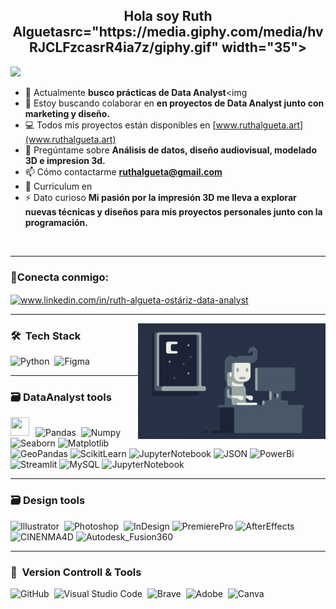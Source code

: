 

<h2 align="center">Hola soy Ruth Algueta</b>src="https://media.giphy.com/media/hvRJCLFzcasrR4ia7z/giphy.gif" width="35"></h2>

<p align='center'>
</p>
<img src="https://i.postimg.cc/5twQ9ndK/Baner-github-LINKEDIN-01.jpg">

- 🔭 Actualmente **busco prácticas de Data Analyst**<img 
- 👯 Estoy buscando colaborar en **en proyectos de Data Analyst junto con marketing y diseño.**
- 💻 Todos mis proyectos están disponibles en [www.ruthalgueta.art](www.ruthalgueta.art)
- 💬 Pregúntame sobre **Análisis de datos, diseño audiovisual, modelado 3D e impresion 3d.**
- 📫 Cómo contactarme **ruthalgueta@gmail.com**
- 📄 Curriculum en </a>
- ⚡ Dato curioso **Mi pasión por la impresión 3D me lleva a explorar nuevas técnicas y diseños para mis proyectos personales junto con la programación.**
<br/>


<p align='center'>
</p>
<hr>

<h3 align="left">🤝Conecta conmigo:</h3>
<p align="left">
<a href="https://linkedin.com/in/www.linkedin.com/in/ruth-algueta-ostáriz-data-analyst" target="blank"><img align="center" src="https://raw.githubusercontent.com/rahuldkjain/github-profile-readme-generator/master/src/images/icons/Social/linked-in-alt.svg" alt="www.linkedin.com/in/ruth-algueta-ostáriz-data-analyst" height="30" width="40" /></a>
</p>
<hr>
<img alt="Night Coding" src="https://raw.githubusercontent.com/AVS1508/AVS1508/master/assets/Night-Coding.gif" align="right"/>

### 🛠 &nbsp;Tech Stack

![Python](https://img.shields.io/badge/python-3670A0?style=for-the-badge&logo=python&logoColor=ffdd54)&nbsp;
![Figma](https://img.shields.io/badge/figma-%23F24E1E.svg?style=for-the-badge&logo=figma&logoColor=white)&nbsp;
<hr>

### 🗃 DataAnalyst tools
<img src="https://media.giphy.com/media/iY8CRBdQXODJSCERIr/giphy.gif" width="30" height="30" style="margin-right: 10px;">![Pandas](https://img.shields.io/badge/-Pandas-05122A?style=flat&logo=Pandas)&nbsp;
![Numpy](https://img.shields.io/badge/-Numpy-05122A?style=flat&logo=Numpy)&nbsp;
![Seaborn](https://img.shields.io/badge/-Seaborn-05122A?style=flat&logo=Seaborn)
![Matplotlib](https://img.shields.io/badge/-Matplotlib-05122A?style=flat&logo=Matplotlib)
![GeoPandas](https://img.shields.io/badge/-GeoPandas-05122A?style=flat&logo=GeoPandas)
![ScikitLearn](https://img.shields.io/badge/-ScikitLearn-05122A?style=flat&logo=-ScikitLearn)
![JupyterNotebook](https://img.shields.io/badge/-JupyterNotebook-05122A?style=flat&logo=-JupyterNotebook)
![JSON](https://img.shields.io/badge/-JSON-05122A?style=flat&logo=-JSON)
![PowerBi](https://img.shields.io/badge/-PowerBi-05122A?style=flat&logo=-PowerBi)
![Streamlit](https://img.shields.io/badge/-Streamlit-05122A?style=flat&logo=-Streamlit)
![MySQL](https://img.shields.io/badge/-MySQL-05122A?style=flat&logo=-MySQL)
![JupyterNotebook](https://img.shields.io/badge/-JupyterNotebook-05122A?style=flat&logo=-JupyterNotebook)
<hr>

### 🗃 Design tools
![Illustrator](https://img.shields.io/badge/-Illustrator-05122A?style=flat&logo=adobe-illustrator)&nbsp;
![Photoshop](https://img.shields.io/badge/-Photoshop-05122A?style=flat&logo=adobe-photoshop)&nbsp;
![InDesign](https://img.shields.io/badge/-InDesign-05122A?style=flat&logo=adobe-indesign)
![PremierePro](https://img.shields.io/badge/-PremierePro-05122A?style=flat&logo=adobe-PremierePro)
![AfterEffects](https://img.shields.io/badge/-AfterEffects-05122A?style=flat&logo=adobe-AfterEffects)
![CINENMA4D](https://img.shields.io/badge/-CINENMA4D-05122A?style=flat&logo=-CINENMA4D)
![Autodesk_Fusion360](https://img.shields.io/badge/-Autodesk_Fusion360-05122A?style=flat&logo=-Autodesk_Fusion360)
<hr>

### 🧰 &nbsp;Version Controll & Tools 
![GitHub](https://img.shields.io/badge/github-%23121011.svg?style=for-the-badge&logo=github&logoColor=white)&nbsp;
![Visual Studio Code](https://img.shields.io/badge/Visual%20Studio%20Code-0078d7.svg?style=for-the-badge&logo=visual-studio-code&logoColor=white)&nbsp;
![Brave](https://img.shields.io/badge/Brave-FB542B?style=for-the-badge&logo=Brave&logoColor=white)&nbsp;
![Adobe](https://img.shields.io/badge/adobe-%23FF0000.svg?style=for-the-badge&logo=adobe&logoColor=white)&nbsp;
![Canva](https://img.shields.io/badge/Canva-%2300C4CC.svg?style=for-the-badge&logo=Canva&logoColor=white)&nbsp;

